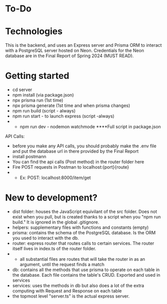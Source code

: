 # To-Do

# Technologies
This is the backend, and uses an Express server and Prisma ORM to interact with a PostgreSQL server hosted on Neon.
Credentials for the Neon database are in the Final Report of Spring 2024 (MUST READ).

# Getting started
* cd server
* npm install (via package.json)
* npx prisma run (1st time)
* npx prisma generate (1st time and when prisma changes)
* npm run build (script - always)
* npm run start - to launch express (script -always)
* * npm run dev - nodemon watchmode
****Full script in package.json

API Calls:
* before you make any API calls, you should probably make the .env file and put the database url in there provided by the Final Report 
* install postmann
* You can find the api calls (Post method) in the router folder here
* Fire POST requests in Postman to localhost:{port}{route}
* * Ex: POST: localhost:8000/item/get


# New to development?
* dist folder: houses the JavaScript equivilant of the src folder. Does not exist when you pull, but is created thanks to a script when you "npm run build." It is ignored in the global .gitignore. 
* helpers: supplementary files with functions and constants (empty)
* prisma: contains the schema of the PostgreSQL database. Is the ORM you used to interact with the db.
* router: express router that routes calls to certain services. The router itself lives in index.ts of the router folder.
* * all substantial files are routes that will take the router in as an argument, until the request finds a match
* db: contains all the methods that use prisma to operate on each table in the database. Each file contains the table's CRUD. Exported and used in services
* services: uses the methods in db but also does a lot of the extra computing with Request and Response on each table
* the topmost level "server.ts" is the actual express server. 



